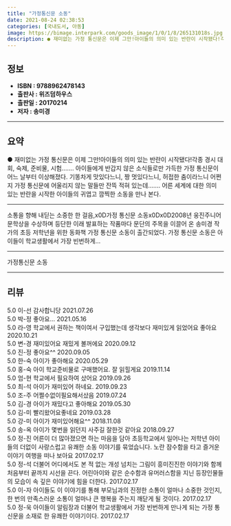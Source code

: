 ```yaml
---
title: "가정통신문 소동"
date: 2021-08-24 02:38:53
categories: [국내도서, 아동]
image: https://bimage.interpark.com/goods_image/1/0/1/8/265131018s.jpg
description: ● 재미없는 가정 통신문은 이제 그만!아이들의 의미 있는 반란이 시작됐다!각종 경시 대회, 숙제, 준비물, 시험……. 아이들에게 반갑지 않은 소식들로만 가득한 가정 통신문이 어느 날부터 이상해졌다. 기똥차게 맛있다느니, 짱 멋있다느니, 허접한 춤이라느니 어쩐지 가정 통신문에 어울리지
---
```


## **정보**

- **ISBN : 9788962478143**
- **출판사 : 위즈덤하우스**
- **출판일 : 20170214**
- **저자 : 송미경**

------



## **요약**

●  재미없는 가정 통신문은 이제 그만!아이들의 의미 있는 반란이 시작됐다!각종 경시 대회, 숙제, 준비물, 시험……. 아이들에게 반갑지 않은 소식들로만 가득한 가정 통신문이 어느 날부터 이상해졌다. 기똥차게 맛있다느니, 짱 멋있다느니, 허접한 춤이라느니 어쩐지 가정 통신문에 어울리지 않는 말들만 잔뜩 적혀 있는데……. 어른 세계에 대한 의미 있는 반란을 시작한 아이들의 귀엽고 깜찍한 소동을 만나 본다.

------

소통을 향해 내딛는 소중한 한 걸음,x0D가정 통신문 소동x0Dx0D2008년 웅진주니어문학상을 수상하며 등단한 이래 발표하는 작품마다 문단의 주목을 이끌어 온 송미경 작가의 초등 저학년을 위한 동화책 가정 통신문 소동이 출간되었다. 가정 통신문 소동은 아이들이 학교생활에서 가장 빈번하게... 

------


가정통신문 소동 

------


## **리뷰** 

5.0 이-선 감사합니당 2021.07.26 <br/>5.0 박-정 좋아요... 2021.05.16 <br/>5.0 라-영 학교에서 권하는 책이여서 구입했는데 생각보다 재미있게 읽었어요 좋아요 2020.10.21 <br/>5.0 변-경 재미있어요 재밌게 볼꺼에요 2020.09.12 <br/>5.0 진-정 좋아요^^ 2020.09.05 <br/>5.0 한-숙 아이가 좋아해요 2020.05.29 <br/>5.0 홍-숙 아이 학교준비물로 구매했어요. 잘 읽힐게요  2019.11.14 <br/>5.0 엄-현 학교에서 필요하여 샀어요 2019.09.26 <br/>5.0 최-석 아이가 재미있어 하네요. 2019.09.23 <br/>5.0 조-주 어쩔수없이필요해서샀음 2019.07.24 <br/>5.0 김-경 아이가 재밌다고 좋아해요 2019.05.30 <br/>5.0 김-미 빨리왔어요좋네요 2019.03.28 <br/>5.0 강-미 아이가 재미있어해요^^ 2018.11.08 <br/>5.0 송-옥 아이가 몇번을 읽던지 사주길 잘한것 같아요 2018.09.27 <br/>5.0 정-진 어른이 더 많아졌으면 하는 마음을 담아 초등학교에서 일어나는 저학년 아이들의 더없이 사랑스럽고 유쾌한 소동 이야기를 묶었습니다. 노란 잠수함을 타고 즐거운 이야기 여행을 떠나 보아요 2017.02.17 <br/>5.0 정-석 더불어 어디에서도 본 적 없는 개성 넘치는 그림이 흥미진진한 이야기와 함께 처음부터 끝까지 시선을 끈다. 어린아이와 같은 순수함과 유머러스함을 지닌 등장인물들의 모습이 속 깊은 이야기에 힘을 더한다. 2017.02.17 <br/>5.0 이-자 아이들도 이 이야기를 통해 부모님과의 진정한 소통이 얼마나 소중한 것인지, 한 번의 만족스러운 소통이 얼마나 큰 행복을 주는지 깨닫게 될 것이다. 2017.02.17 <br/>5.0 정-욱  아이들이 알림장과 더불어 학교생활에서 가장 빈번하게 만나게 되는 가정 통신문을 소재로 한 유쾌한 이야기이다. 2017.02.17 <br/>
